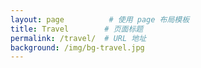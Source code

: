 ```yaml
---
layout: page          # 使用 page 布局模板
title: Travel        # 页面标题
permalink: /travel/  # URL 地址
background: /img/bg-travel.jpg
---
```

<!-- ✅ 设置分类变量供 JavaScript 使用 -->
<script>
window.currentCategory = 'travel';
</script>
